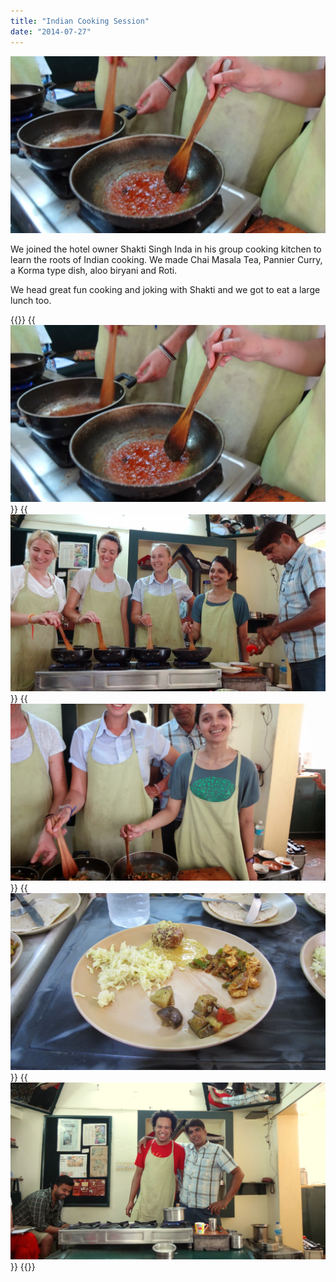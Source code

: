 ```yaml
---
title: "Indian Cooking Session"
date: "2014-07-27"
---
```


![DSC00541](images/DSC00541-1024x575.jpg)

We joined the hotel owner Shakti Singh Inda in his group cooking kitchen to learn the roots of Indian cooking. We made Chai Masala Tea, Pannier Curry, a Korma type dish, aloo biryani and Roti.

We head great fun cooking and joking with Shakti and we got to eat a large lunch too.


{{<gallery>}}
  {{<img src="images/DSC00541.jpg">}}
  {{<img src="images/DSC00534.jpg">}}
  {{<img src="images/DSC00542.jpg">}}
  {{<img src="images/IMG_3987.jpg">}}
  {{<img src="images/DSC00531.jpg">}}
{{</gallery>}}
